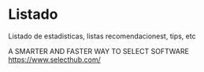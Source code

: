 # Listado

Listado de estadisticas, listas recomendacionest, tips, etc

A SMARTER AND FASTER WAY TO SELECT SOFTWARE
https://www.selecthub.com/
 
 